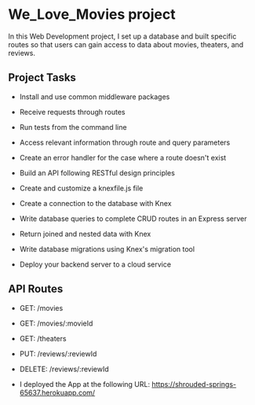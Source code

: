 # We_Love_Movies project

In this Web Development project, I set up a database and built specific routes so that users can gain access to data about movies, theaters, and reviews.

## Project Tasks

- Install and use common middleware packages

- Receive requests through routes

- Run tests from the command line

- Access relevant information through route and query parameters

- Create an error handler for the case where a route doesn't exist

- Build an API following RESTful design principles

- Create and customize a knexfile.js file

- Create a connection to the database with Knex

- Write database queries to complete CRUD routes in an Express server

- Return joined and nested data with Knex

- Write database migrations using Knex's migration tool

- Deploy your backend server to a cloud service

## API Routes

- GET: /movies

- GET: /movies/:movieId

- GET: /theaters

- PUT: /reviews/:reviewId

- DELETE: /reviews/:reviewId

- I deployed the App at the following URL: https://shrouded-springs-65637.herokuapp.com/ 
